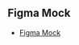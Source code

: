 ## Figma Mock 
* [Figma Mock](https://www.figma.com/design/JFOc9A1FDEk7ISd7NsBGBt/Untitled?node-id=0-1&t=8JmL1TcL4lIyark1-1)